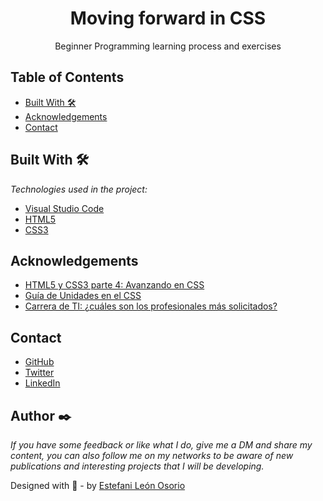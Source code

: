 <h1 align="center">Moving forward in CSS</h1>

<div align="center">
Beginner Programming learning process and exercises
</div>
<!-- TABLE OF CONTENTS -->

## Table of Contents

- [Built With 🛠️](#built-with-🛠️)
- [Acknowledgements](#acknowledgements)
- [Contact](#contact)

<!-- BUILD WITH -->

## Built With 🛠️

_Technologies used in the project:_

- [Visual Studio Code](https://code.visualstudio.com/)
- [HTML5](https://es.wikipedia.org/wiki/HTML5)
- [CSS3](https://es.wikipedia.org/wiki/CSS#CSS3)


## Acknowledgements

- [HTML5 y CSS3 parte 4: Avanzando en CSS](https://www.aluracursos.com/curso-online-html5-css3-avanzando-css)
- [Guía de Unidades en el CSS](https://www.aluracursos.com/blog/guia-de-unidades-en-css)
- [Carrera de TI: ¿cuáles son los profesionales más solicitados?](https://www.aluracursos.com/blog/carrera-de-ti-cuales-son-los-profesionales-mas-solicitados)

<!-- CONTACT -->

## Contact

- [GitHub](https://github.com/EstefaniLeon)
- [Twitter](https://twitter.com/Esleos1)
- [LinkedIn](https://www.linkedin.com/in/estefani-leon-osorio/)

## Author ✒️

_If you have some feedback or like what I do, give me a DM and share my content, you can also follow me on my networks to be aware of new publications and interesting projects that I will be developing._

Designed with 💖 - by [Estefani León Osorio](https://github.com/EstefaniLeon)
